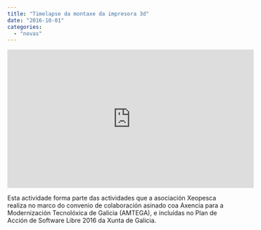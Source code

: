 ```yaml
---
title: "Timelapse da montaxe da impresora 3d"
date: "2016-10-01"
categories: 
  - "novas"
---
```


<iframe src="https://www.youtube.com/embed/kM-UFeul4bw" width="560" height="315" frameborder="0" allowfullscreen="allowfullscreen"></iframe>

Esta actividade forma parte das actividades que a asociación Xeopesca realiza no marco do convenio de colaboración asinado coa Axencia para a Modernización Tecnolóxica de Galicia (AMTEGA), e incluídas no Plan de Acción de Software Libre 2016 da Xunta de Galicia.
